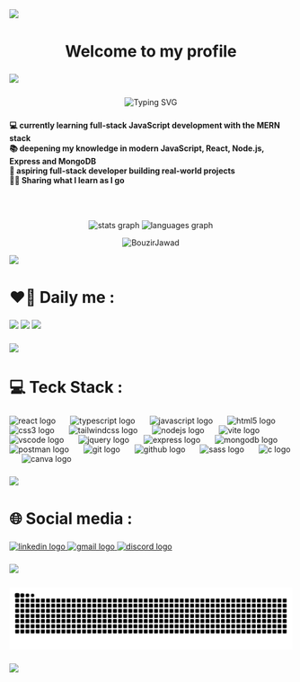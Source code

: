 <img src="https://user-images.githubusercontent.com/73097560/115834477-dbab4500-a447-11eb-908a-139a6edaec5c.gif">

###

<h1 align="center">Welcome to my profile </h1>

###

<img src="https://user-images.githubusercontent.com/73097560/115834477-dbab4500-a447-11eb-908a-139a6edaec5c.gif">

###

<p align="center" href="https://git.io/typing-svg"><img src="https://readme-typing-svg.herokuapp.com?font=Fira+Code&size=30&duration=3000&pause=1000&color=41F707&center=true&width=465&lines=Hi+%F0%9F%91%8B!;My+name+is+Bouzir+Jawad+!;I'm+a+full-stack+developer" alt="Typing SVG" /></p>

###

<h4 align="left">💻 currently learning full-stack JavaScript development with the MERN stack  <br> 📚 deepening my knowledge in modern JavaScript, React, Node.js, Express and MongoDB  <br> 🚀 aspiring full-stack developer building real-world projects <br> 👨‍🏫 Sharing what I learn as I go</h4>

###

<br clear="both">

###

<div align="center">
  <img src="https://github-readme-stats.vercel.app/api?username=BouzirJawad&hide_title=true&hide_rank=false&show_icons=true&include_all_commits=true&count_private=true&disable_animations=false&theme=dracula&locale=en&hide_border=true" height="150" alt="stats graph"  />
  <img src="https://github-readme-stats.vercel.app/api/top-langs?username=BouzirJawad&locale=en&hide_title=true&layout=compact&card_width=320&langs_count=6&theme=dracula&hide_border=true" height="150" alt="languages graph"  />
</div>
<p align="center"> <img src="https://komarev.com/ghpvc/?username=BouzirJawad&label=Profile%20views&color=0e75b6&style=flat" alt="BouzirJawad" /> </p>

<img src="https://user-images.githubusercontent.com/73097560/115834477-dbab4500-a447-11eb-908a-139a6edaec5c.gif">

###

<h1 align="left">❤️‍🔥 Daily me :</h1>

###

<div align="left">
  <img height="170" src="https://media.giphy.com/media/v1.Y2lkPTc5MGI3NjExNGhlZjIwcm0xZWNmb3htZjdpMmN5NnJtemFobTBxbXdjMDJ3bnQ4MCZlcD12MV9naWZzX3NlYXJjaCZjdD1n/zOvBKUUEERdNm/giphy.gif"  />
  <img height="170" src="https://media.giphy.com/media/v1.Y2lkPTc5MGI3NjExMXN1eTN0OTBzZ3B0dzRrY245bzh3MWF1amJ4cjBnYTRlemQ5c3dwbSZlcD12MV9naWZzX3NlYXJjaCZjdD1n/Dh5q0sShxgp13DwrvG/giphy.gif">
  <img height="170" src="https://media.giphy.com/media/v1.Y2lkPTc5MGI3NjExYzk0ajM4OGFzNXVtMm81NHJ1aHo1bDRiajZpcGpidXR5MTgycG95MSZlcD12MV9naWZzX3NlYXJjaCZjdD1n/QX6ruFElzFdeIfblrg/giphy.gif">
</div>

###

<img src="https://user-images.githubusercontent.com/73097560/115834477-dbab4500-a447-11eb-908a-139a6edaec5c.gif">

###

<h1 align="left">💻 Teck Stack :</h1>

###

<div align="left">
  <img src="https://skillicons.dev/icons?i=react" height="73" alt="react logo"  />
  <img width="18" />
  <img src="https://skillicons.dev/icons?i=ts" height="73" alt="typescript logo"  />
  <img width="18" />
  <img src="https://skillicons.dev/icons?i=js" height="73" alt="javascript logo"  />
  <img width="18" />
  <img src="https://skillicons.dev/icons?i=html" height="73" alt="html5 logo"  />
  <img width="18" />
  <img src="https://cdn.jsdelivr.net/gh/devicons/devicon/icons/css3/css3-original.svg" height="73" alt="css3 logo"  />
  <img width="18" />
  <img src="https://skillicons.dev/icons?i=tailwind" height="73" alt="tailwindcss logo"  />
  <img width="18" />
  <img src="https://skillicons.dev/icons?i=nodejs" height="73" alt="nodejs logo"  />
  <img width="18" />
  <img src="https://skillicons.dev/icons?i=vite" height="73" alt="vite logo"  />
  <img width="18" />
  <img src="https://skillicons.dev/icons?i=vscode" height="73" alt="vscode logo"  />
  <img width="18" />
  <img src="https://skillicons.dev/icons?i=jquery" height="73" alt="jquery logo"  />
  <img width="18" />
  <img src="https://skillicons.dev/icons?i=express" height="73" alt="express logo"  />
  <img width="18" />
  <img src="https://skillicons.dev/icons?i=mongodb" height="73" alt="mongodb logo"  />
  <img width="18" />
  <img src="https://skillicons.dev/icons?i=postman" height="73" alt="postman logo"  />
  <img width="18" />
  <img src="https://skillicons.dev/icons?i=git" height="73" alt="git logo"  />
  <img width="18" />
  <img src="https://skillicons.dev/icons?i=github" height="73" alt="github logo"  />
  <img width="18" />
  <img src="https://skillicons.dev/icons?i=sass" height="73" alt="sass logo"  />
  <img width="18" />
  <img src="https://skillicons.dev/icons?i=c" height="73" alt="c logo"  />
  <img width="18" />
  <img src="https://cdn.jsdelivr.net/gh/devicons/devicon/icons/canva/canva-original.svg" height="73" alt="canva logo"  />
</div>

###

<img src="https://user-images.githubusercontent.com/73097560/115834477-dbab4500-a447-11eb-908a-139a6edaec5c.gif">

###

<h1 align="left">🌐 Social media :</h1>

###

<div align="left">
  <a href="www.linkedin.com/in/jawad-bouzir" target="_blank">
    <img src="https://img.shields.io/static/v1?message=LinkedIn&logo=linkedin&label=&color=0077B5&logoColor=white&labelColor=&style=for-the-badge" height="35" alt="linkedin logo"  />
  </a>
  <a href="jawadbouzir01@gmail.com" target="_blank">
    <img src="https://img.shields.io/static/v1?message=Gmail&logo=gmail&label=&color=D14836&logoColor=white&labelColor=&style=for-the-badge" height="35" alt="gmail logo"  />
  </a>
  <a href="itsjuubuu" target="_blank">
    <img src="https://img.shields.io/static/v1?message=Discord&logo=discord&label=&color=7289DA&logoColor=white&labelColor=&style=for-the-badge" height="35" alt="discord logo"  />
  </a>
</div>

###

<img src="https://user-images.githubusercontent.com/73097560/115834477-dbab4500-a447-11eb-908a-139a6edaec5c.gif">

###

<img src="https://raw.githubusercontent.com/BouzirJawad/BouzirJawad/output/snake.svg" alt="Snake animation" />

###

<img src="https://user-images.githubusercontent.com/73097560/115834477-dbab4500-a447-11eb-908a-139a6edaec5c.gif">

###
